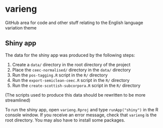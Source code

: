 # varieng
GitHub area for code and other stuff relating to the English language variation theme

## Shiny app
The data for the shiny app was produced by the following steps:

1. Create a `data/` directory in the root directory of the project
2. Place the `ceec-normalised/` directory in the `data/` directory
3. Run the `pos-tagging.R` script in the `R/` directory 
4. Run the `export-semiclean-ceec.R` script in the `R/` directory
5. Run the `create-scottish-subcorpora.R` script in the `R/` directory

(The scripts used to produce this data should be rewritten to be more streamlined)

To run the shiny app, open `varieng.Rproj` and type `runApp("shiny")` in the R console window. If you receive an error message, check that `varieng` is the root directory. You may also have to install some packages. 
